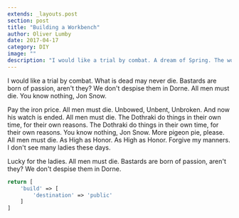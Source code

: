 ```yaml
---
extends: _layouts.post
section: post
title: "Building a Workbench"
author: Oliver Lumby
date: 2017-04-17
category: DIY
image: ""
description: "I would like a trial by combat. A dream of Spring. The wolf and the lion. The War of the 5 kings. The rains of castamere."
---
```



I would like a trial by combat. What is dead may never die. Bastards are born of passion, aren't they? We don't despise them in Dorne. All men must die. You know nothing, Jon Snow. 

Pay the iron price. All men must die. Unbowed, Unbent, Unbroken. And now his watch is ended. All men must die. The Dothraki do things in their own time, for their own reasons. The Dothraki do things in their own time, for their own reasons. You know nothing, Jon Snow. More pigeon pie, please. All men must die. As High as Honor. As High as Honor. Forgive my manners. I don't see many ladies these days. 

Lucky for the ladies. All men must die. Bastards are born of passion, aren't they? We don't despise them in Dorne.

```php
return [
    'build' => [
        'destination' => 'public'
    ]
]
```
